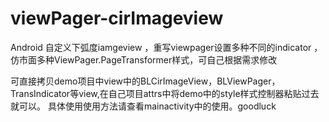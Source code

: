 # viewPager-cirImageview
Android 自定义下弧度iamgeview ，重写viewpager设置多种不同的indicator ，仿市面多种ViewPager.PageTransformer样式，可自己根据需求修改 


   可直接拷贝demo项目中view中的BLCirImageView，BLViewPager，TransIndicator等view,在自己项目attrs中将demo中的style样式控制器粘贴过去就可以。
具体使用使用方法请查看mainactivity中的使用。goodluck
